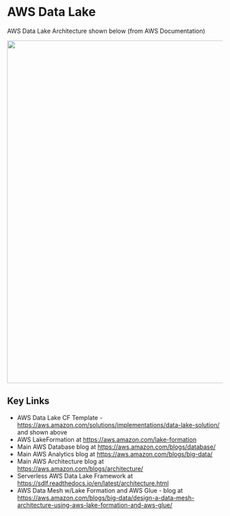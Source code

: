# AWS Data Lake

AWS Data Lake Architecture shown below (from AWS Documentation)  

<img src="https://github.com/lynnlangit/Hello-AWS-Data-Services/blob/master/images/new-data-lake.png" width=800>

## Key Links
- AWS Data Lake CF Template - https://aws.amazon.com/solutions/implementations/data-lake-solution/ and shown above
- AWS LakeFormation at https://aws.amazon.com/lake-formation
- Main AWS Database blog at https://aws.amazon.com/blogs/database/
- Main AWS Analytics blog at https://aws.amazon.com/blogs/big-data/
- Main AWS Architecture blog at https://aws.amazon.com/blogs/architecture/
- Serverless AWS Data Lake Framework at https://sdlf.readthedocs.io/en/latest/architecture.html
- AWS Data Mesh w/Lake Formation and AWS Glue - blog at https://aws.amazon.com/blogs/big-data/design-a-data-mesh-architecture-using-aws-lake-formation-and-aws-glue/
